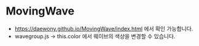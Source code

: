 # MovingWave

+ https://daewony.github.io/MovingWave/index.html 에서 확인 가능합니다.
+ wavegroup.js -> this.color 에서 웨이브의 색상을 변경할 수 있습니다. 
